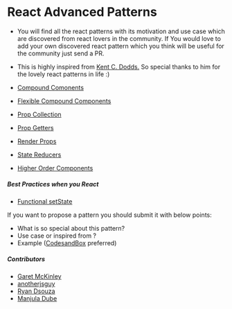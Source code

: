 # <h1>React Advanced Patterns </h1>


* You will find all the react patterns with its motivation and use case which are discovered from react lovers in the  community. If You would love to add your own discovered react pattern which you think will be useful for the community just send a PR. 

* This is highly inspired from [Kent C. Dodds.](https://twitter.com/kentcdodds) So special thanks to him for the lovely react patterns in life :)

* [Compound Comonents](https://github.com/manjula91/react-advanced-patterns/tree/master/compound-components)
* [Flexible Compound Components](https://github.com/manjula91/react-advanced-patterns/tree/master/flexible-compound-components
)
* [Prop Collection](https://github.com/manjula91/react-advanced-patterns/tree/master/prop-collection)
* [Prop Getters](https://github.com/manjula91/react-advanced-patterns/tree/master/prop-getters)
* [Render Props](https://github.com/manjula91/react-advanced-patterns/tree/master/render-props)
* [State Reducers](https://github.com/manjula91/react-advanced-patterns/tree/master/state-reducers)
* [Higher Order Components](https://github.com/manjula91/react-advanced-patterns/tree/master/hoc)

##### Best Practices when you React 

* [Functional setState](https://github.com/manjula91/react-advanced-patterns/tree/master/function-as-set-state)




If you want to propose a pattern you should submit it with below points:
 * What is so special about this pattern?
 * Use case or inspired from ?
 * Example ([CodesandBox](https://codesandbox.io/) preferred)

##### Contributors
* [Garet McKinley](https://github.com/garetmckinley)
* [anotherjsguy](https://github.com/kuldeepkeshwar)
* [Ryan Dsouza](https://twitter.com/ryands1701)
* [Manjula Dube](https://twitter.com/manjula_dube)



